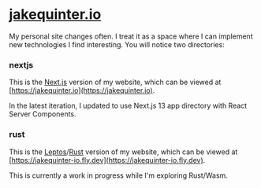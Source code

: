 # [jakequinter.io](https://jakequinter.io/)

My personal site changes often. I treat it as a space where I can implement new technologies I find interesting. You will notice two directories:

### nextjs 
This is the [Next.js](https://nextjs.org/) version of my website, which can be viewed at [https://jakequinter.io](https://jakequinter.io).

In the latest iteration, I updated to use Next.js 13 app directory with React Server Components.


### rust 
This is the [Leptos](https://leptos.dev/)/[Rust](https://www.rust-lang.org/) version of my website, which can be viewed at [https://jakequinter-io.fly.dev](https://jakequinter-io.fly.dev).

This is currently a work in progress while I'm exploring Rust/Wasm.
